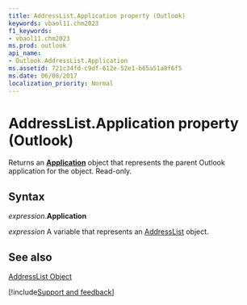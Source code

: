 ```yaml
---
title: AddressList.Application property (Outlook)
keywords: vbaol11.chm2023
f1_keywords:
- vbaol11.chm2023
ms.prod: outlook
api_name:
- Outlook.AddressList.Application
ms.assetid: 721c34fd-c9df-612e-52e1-b65a51a8f6f5
ms.date: 06/08/2017
localization_priority: Normal
---
```



# AddressList.Application property (Outlook)

Returns an  **[Application](Outlook.Application.md)** object that represents the parent Outlook application for the object. Read-only.


## Syntax

_expression_.**Application**

_expression_ A variable that represents an [AddressList](Outlook.AddressList.md) object.


## See also


[AddressList Object](Outlook.AddressList.md)

[!include[Support and feedback](~/includes/feedback-boilerplate.md)]